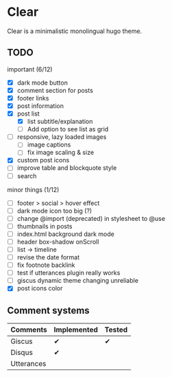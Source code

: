 # Clear
Clear is a minimalistic monolingual hugo theme.

## TODO
important (6/12)
- [x] dark mode button
- [x] comment section for posts
- [x] footer links
- [x] post information
- [x] post list
    - [x] list subtitle/explanation
    - [ ] Add option to see list as grid
- [ ] responsive, lazy loaded images
    - [ ] image captions
    - [ ] fix image scaling & size
- [x] custom post icons
- [ ] improve table and blockquote style
- [ ] search

minor things (1/12)
- [ ] footer > social > hover effect
- [ ] dark mode icon too big (?)
- [ ] change @import (deprecated) in stylesheet to @use
- [ ] thumbnails in posts
- [ ] index.html background dark mode
- [ ] header box-shadow onScroll
- [ ] list -> timeline
- [ ] revise the date format
- [ ] fix footnote backlink
- [ ] test if utterances plugin really works
- [ ] giscus dynamic theme changing unreliable
- [x] post icons color

## Comment systems
| Comments   | Implemented | Tested |
| ---------- | ----------- | ------ |
| Giscus     | ✔︎           | ✔︎      |
| Disqus     | ✔︎           |        |
| Utterances |             |        |
